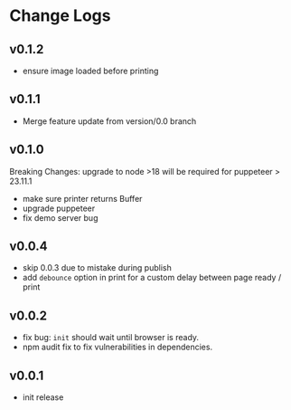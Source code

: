 # Change Logs

## v0.1.2

 - ensure image loaded before printing


## v0.1.1

 - Merge feature update from version/0.0 branch


## v0.1.0

Breaking Changes: upgrade to node >18 will be required for puppeteer > 23.11.1

 - make sure printer returns Buffer 
 - upgrade puppeteer
 - fix demo server bug


## v0.0.4

 - skip 0.0.3 due to mistake during publish
 - add `debounce` option in print for a custom delay between page ready / print


## v0.0.2

 - fix bug: `init` should wait until browser is ready.
 - npm audit fix to fix vulnerabilities in dependencies.


## v0.0.1

 - init release

